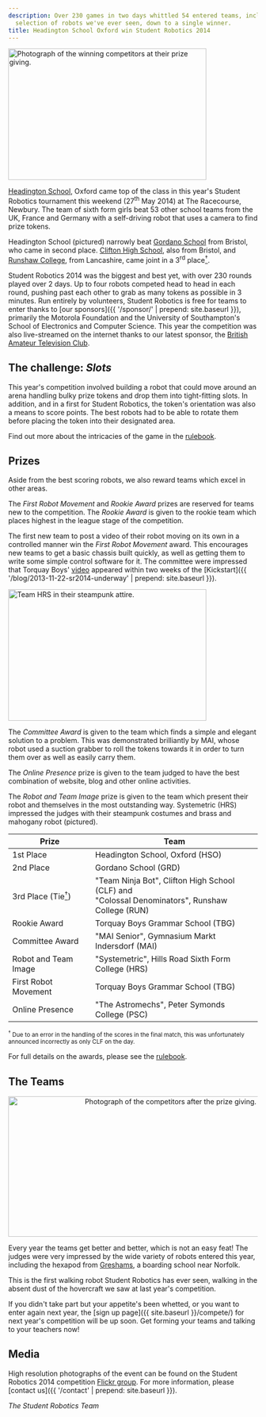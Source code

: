 ```yaml
---
description: Over 230 games in two days whittled 54 entered teams, including the widest
  selection of robots we've ever seen, down to a single winner.
title: Headington School Oxford win Student Robotics 2014
---
```

<a href="https://www.flickr.com/photos/howiegoing/14065824731/in/pool-sr2014/" title="The winning team - Headington School Oxford. Photograph credit Howard Buck.">
  <img class="right" src="{{ site.baseurl }}/images/content/blog/sr2014/hso-winners.jpg" width="400" height="265" alt="Photograph of the winning competitors at their prize giving.">
</a>

[Headington School](http://www.headington.org/), Oxford came top of the class in this
year's Student Robotics tournament this weekend (27<sup>th</sup> May 2014) at The Racecourse, Newbury.
The team of sixth form girls beat 53 other school teams from the UK,
France and Germany with a self-driving robot that uses a camera to find prize tokens.

Headington School (pictured) narrowly beat [Gordano School](http://www.gordano.n-somerset.sch.uk/) from Bristol, who
came in second place. [Clifton High School](http://www.cliftonhigh.bristol.sch.uk/), also from Bristol, and
[Runshaw College](http://www.runshaw.ac.uk/), from Lancashire, came joint in a
3<sup>rd</sup> place<a href="#tie-footnote"><sup>†</sup></a>.

Student Robotics 2014 was the biggest and best yet, with over 230 rounds played over 2 days.
Up to four robots competed head to head in each round, pushing past each other to grab as many tokens as possible in
3 minutes.
Run entirely by volunteers, Student Robotics is free for teams to enter thanks to [our sponsors]({{ '/sponsor/' | prepend: site.baseurl }}),
primarily the Motorola Foundation and the University of Southampton's School of Electronics and Computer Science. This
year the competition was also live-streamed on the internet thanks to our latest sponsor,
the [British Amateur Television Club](http://www.batc.org.uk/).

The challenge: *Slots*
----------------------

This year's competition involved building a robot that could move around an arena handling bulky prize tokens and drop
them into tight-fitting slots. In addition, and in a first for Student Robotics, the token's orientation was also a
means to score points. The best robots had to be able to rotate them before placing the token into their designated
area.

Find out more about the intricacies of the game in the [rulebook](https://studentrobotics.org/docs/resources/2014/rulebook.pdf).

Prizes
------
Aside from the best scoring robots, we also reward teams which excel in other areas.

The *First Robot Movement* and *Rookie Award* prizes are reserved for teams new to the competition.
The *Rookie Award* is given to the rookie team which places highest in the league stage of the competition.

The first new team to post a video of their robot moving on its own in a controlled manner win the *First Robot Movement* award.
This encourages new teams to get a basic chassis built quickly, as well as getting them to write some simple control software for it.
The committee were impressed that Torquay Boys' [video](https://docs.google.com/file/d/0B7buz3R0lXPsaTl4eEwxMDVxRjg/preview) appeared within two weeks of the [Kickstart]({{ '/blog/2013-11-22-sr2014-underway' | prepend: site.baseurl }}).

<a href="{{ site.baseurl }}/images/content/blog/sr2014/hrs-large.jpg" title="Team HRS">
  <img class="right" src="{{ site.baseurl }}/images/content/blog/sr2014/hrs-small.jpg" width="400" height="265" alt="Team HRS in their steampunk attire.">
</a>

The *Committee Award* is given to the team which finds a simple and elegant solution to a problem.
This was demonstrated brilliantly by MAI,
 whose robot used a suction grabber to roll the tokens towards it in order to turn them over as well as easily carry them.

The *Online Presence* prize is given to the team judged to have the best combination of website, blog and other online activities.

The *Robot and Team Image* prize is given to the team which present their robot and themselves in the most outstanding way.
Systemetric (HRS) impressed the judges with their steampunk costumes and brass and mahogany robot (pictured).


| Prize                                                    | Team
|----------------------------------------------------------|-----------------------------------------------
| 1st Place                                                | Headington School, Oxford (HSO)
| 2nd Place                                                | Gordano School (GRD)
| 3rd Place (Tie<a href="#tie-footnote"><sup>†</sup></a>)  | "Team Ninja Bot", Clifton High School (CLF) and <br /> "Colossal Denominators", Runshaw College (RUN)
| Rookie Award                                             | Torquay Boys Grammar School (TBG)
| Committee Award                                          | "MAI Senior", Gymnasium Markt Indersdorf (MAI)
| Robot and Team Image                                     | "Systemetric", Hills Road Sixth Form College (HRS)
| First Robot Movement                                     | Torquay Boys Grammar School (TBG)
| Online Presence                                          | "The Astromechs", Peter Symonds College (PSC)


<sup id="tie-footnote"><sup>†</sup> Due to an error in the handling of the scores in the final match, this was unfortunately announced incorrectly as only CLF on the day.</sup>

For full details on the awards, please see the [rulebook](https://studentrobotics.org/docs/resources/2014/rulebook.pdf).


The Teams
---------

<p style="text-align:center;">
  <a href="https://www.flickr.com/photos/richardpbarlow/14043782196/in/pool-sr2014/" title="All the competitors after the prize giving. Photograph credit Rich Barlow.">
    <img src="{{ site.baseurl }}/images/content/blog/sr2014/everyone.jpg"  alt="Photograph of the competitors after the prize giving." width="640" height="283">
  </a>
</p>

Every year the teams get better and better, which is not an easy feat!
The judges were very impressed by the wide variety of robots entered this year,
 including the hexapod from [Greshams](http://www.greshams.com/), a boarding school near Norfolk.

This is the first walking robot Student Robotics has ever seen,
 walking in the absent dust of the hovercraft we saw at last year's competition.

If you didn't take part but your appetite's been whetted, or you want to enter again next year,
 the [sign up page]({{ site.baseurl }}/compete/) for next year's competition will be up soon.
Get forming your teams and talking to your teachers now!


Media
-----

High resolution photographs of the event can be found on the Student Robotics 2014 competition [Flickr group](http://www.flickr.com/groups/sr2014/).
For more information, please [contact us]({{ '/contact' | prepend: site.baseurl }}).

_The Student Robotics Team_
